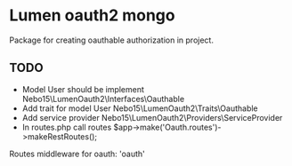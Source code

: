 # Lumen oauth2 mongo

Package for creating oauthable authorization in project.

## TODO

- Model User should be implement Nebo15\LumenOauth2\Interfaces\Oauthable
- Add trait for model User Nebo15\LumenOauth2\Traits\Oauthable
- Add service provider Nebo15\LumenOauth2\Providers\ServiceProvider
- In routes.php call routes $app->make('Oauth.routes')->makeRestRoutes();

Routes middleware for oauth: 'oauth'